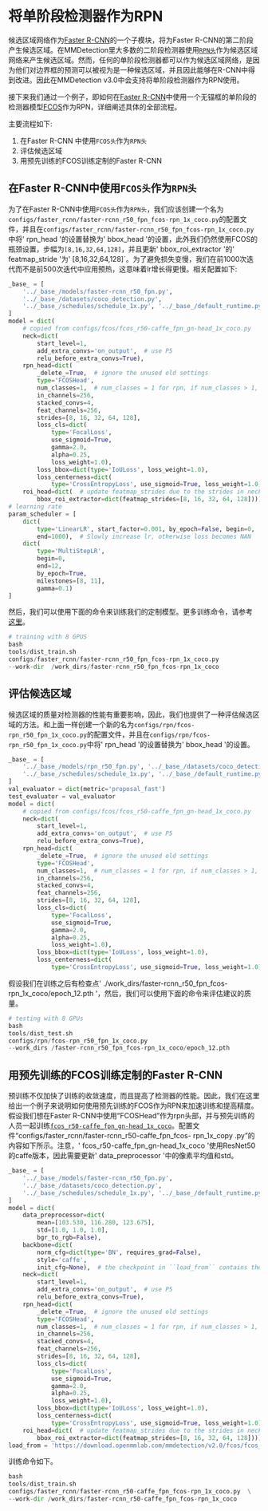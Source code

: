 # 将单阶段检测器作为RPN

候选区域网络作为[Faster R-CNN](https://arxiv.org/abs/1506.01497)的一个子模块，将为Faster R-CNN的第二阶段产生候选区域。在MMDetection里大多数的二阶段检测器使用[`RPN头`](../../../mmdet/models/dense_heads/rpn_head.py)作为候选区域网络来产生候选区域。然而，任何的单阶段检测器都可以作为候选区域网络，是因为他们对边界框的预测可以被视为是一种候选区域，并且因此能够在R-CNN中得到改进。因此在MMDetection v3.0中会支持将单阶段检测器作为RPN使用。

接下来我们通过一个例子，即如何在[Faster R-CNN](../../../configs/faster_rcnn/faster-rcnn_r50_fpn_fcos-rpn_1x_coco.py)中使用一个无锚框的单阶段的检测器模型[FCOS](../../../configs/fcos/fcos_r50-caffe_fpn_gn-head_1x_coco.py)作为RPN，详细阐述具体的全部流程。

主要流程如下:

1. 在Faster R-CNN 中使用`FCOS头`作为`RPN头`
2. 评估候选区域
3. 用预先训练的FCOS训练定制的Faster R-CNN

## 在Faster R-CNN中使用`FCOS头`作为`RPN头`

为了在Faster R-CNN中使用`FCOS头`作为`RPN头`，我们应该创建一个名为`configs/faster_rcnn/faster-rcnn_r50_fpn_fcos-rpn_1x_coco.py`的配置文件，并且在`configs/faster_rcnn/faster-rcnn_r50_fpn_fcos-rpn_1x_coco.py`中将' rpn_head '的设置替换为' bbox_head '的设置，此外我们仍然使用FCOS的瓶颈设置，步幅为`[8,16,32,64,128]`，并且更新' bbox_roi_extractor '的' featmap_stride '为' [8,16,32,64,128]`。为了避免损失变慢，我们在前1000次迭代而不是前500次迭代中应用预热，这意味着lr增长得更慢。相关配置如下:

```python
_base_ = [
    '../_base_/models/faster-rcnn_r50_fpn.py',
    '../_base_/datasets/coco_detection.py',
    '../_base_/schedules/schedule_1x.py', '../_base_/default_runtime.py'
]
model = dict(
    # copied from configs/fcos/fcos_r50-caffe_fpn_gn-head_1x_coco.py
    neck=dict(
        start_level=1,
        add_extra_convs='on_output',  # use P5
        relu_before_extra_convs=True),
    rpn_head=dict(
        _delete_=True,  # ignore the unused old settings
        type='FCOSHead',
        num_classes=1,  # num_classes = 1 for rpn, if num_classes > 1, it will be set to 1 in TwoStageDetector automatically
        in_channels=256,
        stacked_convs=4,
        feat_channels=256,
        strides=[8, 16, 32, 64, 128],
        loss_cls=dict(
            type='FocalLoss',
            use_sigmoid=True,
            gamma=2.0,
            alpha=0.25,
            loss_weight=1.0),
        loss_bbox=dict(type='IoULoss', loss_weight=1.0),
        loss_centerness=dict(
            type='CrossEntropyLoss', use_sigmoid=True, loss_weight=1.0)),
    roi_head=dict(  # update featmap_strides due to the strides in neck
        bbox_roi_extractor=dict(featmap_strides=[8, 16, 32, 64, 128])))
# learning rate
param_scheduler = [
    dict(
        type='LinearLR', start_factor=0.001, by_epoch=False, begin=0,
        end=1000),  # Slowly increase lr, otherwise loss becomes NAN
    dict(
        type='MultiStepLR',
        begin=0,
        end=12,
        by_epoch=True,
        milestones=[8, 11],
        gamma=0.1)
]
```

然后，我们可以使用下面的命令来训练我们的定制模型。更多训练命令，请参考 [这里](train.md)。

```python
# training with 8 GPUS
bash  
tools/dist_train.sh 
configs/faster_rcnn/faster-rcnn_r50_fpn_fcos-rpn_1x_coco.py   
--work-dir  /work_dirs/faster-rcnn_r50_fpn_fcos-rpn_1x_coco
```

## 评估候选区域
候选区域的质量对检测器的性能有重要影响，因此，我们也提供了一种评估候选区域的方法。和上面一样创建一个新的名为`configs/rpn/fcos-rpn_r50_fpn_1x_coco.py`的配置文件，并且在`configs/rpn/fcos-rpn_r50_fpn_1x_coco.py`中将' rpn_head '的设置替换为' bbox_head '的设置。
```python
_base_ = [
    '../_base_/models/rpn_r50_fpn.py', '../_base_/datasets/coco_detection.py',
    '../_base_/schedules/schedule_1x.py', '../_base_/default_runtime.py'
]
val_evaluator = dict(metric='proposal_fast')
test_evaluator = val_evaluator
model = dict(
    # copied from configs/fcos/fcos_r50-caffe_fpn_gn-head_1x_coco.py
    neck=dict(
        start_level=1,
        add_extra_convs='on_output',  # use P5
        relu_before_extra_convs=True),
    rpn_head=dict(
        _delete_=True,  # ignore the unused old settings
        type='FCOSHead',
        num_classes=1,  # num_classes = 1 for rpn, if num_classes > 1, it will be set to 1 in RPN automatically
        in_channels=256,
        stacked_convs=4,
        feat_channels=256,
        strides=[8, 16, 32, 64, 128],
        loss_cls=dict(
            type='FocalLoss',
            use_sigmoid=True,
            gamma=2.0,
            alpha=0.25,
            loss_weight=1.0),
        loss_bbox=dict(type='IoULoss', loss_weight=1.0),
        loss_centerness=dict(
            type='CrossEntropyLoss', use_sigmoid=True, loss_weight=1.0)))
```

假设我们在训练之后有检查点' ./work_dirs/faster-rcnn_r50_fpn_fcos-rpn_1x_coco/epoch_12.pth '，然后，我们可以使用下面的命令来评估建议的质量。

```python
# testing with 8 GPUs
bash 
tools/dist_test.sh 
configs/rpn/fcos-rpn_r50_fpn_1x_coco.py 
--work_dirs /faster-rcnn_r50_fpn_fcos-rpn_1x_coco/epoch_12.pth 
```

## 用预先训练的FCOS训练定制的Faster R-CNN

预训练不仅加快了训练的收敛速度，而且提高了检测器的性能。因此，我们在这里给出一个例子来说明如何使用预先训练的FCOS作为RPN来加速训练和提高精度。假设我们想在Faster R-CNN中使用“FCOSHead”作为rpn头部，并与预先训练的人员一起训练[`fcos_r50-caffe_fpn_gn-head_1x_coco`](https://download.openmmlab.com/mmdetection/v2.0/fcos/fcos_r50_caffe_fpn_gn-head_1x_coco/fcos_r50_caffe_fpn_gn-head_1x_coco-821213aa.pth)。配置文件“configs/faster_rcnn/faster-rcnn_r50-caffe_fpn_fcos- rpn_1x_copy .py”的内容如下所示。注意，' fcos_r50-caffe_fpn_gn-head_1x_coco '使用ResNet50的caffe版本，因此需要更新' data_preprocessor '中的像素平均值和std。

```python
_base_ = [
    '../_base_/models/faster-rcnn_r50_fpn.py',
    '../_base_/datasets/coco_detection.py',
    '../_base_/schedules/schedule_1x.py', '../_base_/default_runtime.py'
]
model = dict(
    data_preprocessor=dict(
        mean=[103.530, 116.280, 123.675],
        std=[1.0, 1.0, 1.0],
        bgr_to_rgb=False),
    backbone=dict(
        norm_cfg=dict(type='BN', requires_grad=False),
        style='caffe',
        init_cfg=None),  # the checkpoint in ``load_from`` contains the weights of backbone
    neck=dict(
        start_level=1,
        add_extra_convs='on_output',  # use P5
        relu_before_extra_convs=True),
    rpn_head=dict(
        _delete_=True,  # ignore the unused old settings
        type='FCOSHead',
        num_classes=1,  # num_classes = 1 for rpn, if num_classes > 1, it will be set to 1 in TwoStageDetector automatically
        in_channels=256,
        stacked_convs=4,
        feat_channels=256,
        strides=[8, 16, 32, 64, 128],
        loss_cls=dict(
            type='FocalLoss',
            use_sigmoid=True,
            gamma=2.0,
            alpha=0.25,
            loss_weight=1.0),
        loss_bbox=dict(type='IoULoss', loss_weight=1.0),
        loss_centerness=dict(
            type='CrossEntropyLoss', use_sigmoid=True, loss_weight=1.0)),
    roi_head=dict(  # update featmap_strides due to the strides in neck
        bbox_roi_extractor=dict(featmap_strides=[8, 16, 32, 64, 128])))
load_from = 'https://download.openmmlab.com/mmdetection/v2.0/fcos/fcos_r50_caffe_fpn_gn-head_1x_coco/fcos_r50_caffe_fpn_gn-head_1x_coco-821213aa.pth'
```

训练命令如下。

```python
bash  
tools/dist_train.sh   
configs/faster_rcnn/faster-rcnn_r50-caffe_fpn_fcos-rpn_1x_coco.py  \
--work-dir /work_dirs/faster-rcnn_r50-caffe_fpn_fcos-rpn_1x_coco
```
